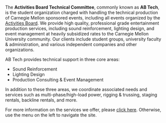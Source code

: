 <p>The <strong>Activities Board Technical Committee</strong>, commonly known as <strong>AB&nbsp;Tech</strong>,
is the student organization charged with handling the technical production of Carnegie Mellon sponsored
events, including all events organized by the <a href="http://activitiesboard.org" target="_blank">Activities
  Board</a>. We provide high quality, professional grade entertainment production services, including sound
reinforcement, lighting design, and event management at heavily subsidized rates to the Carnegie Mellon
University community. Our clients include student groups, university faculty &amp; administration, and
various independent companies and other organizations.</p>

<p>AB Tech provides technical support in three core areas:</p>
<ul>
<li>Sound Reinforcement</li>
<li>Lighting Design</li>
<li>Production Consulting &amp; Event Management</li>
</ul>
<p>In addition to these three areas, we coordinate associated needs and services such as multi-phase/high-load
power, rigging &amp; trussing, staging rentals, backline rentals, and more.</p>

<p>For more information on the services we offer, please <a href="/services">click here</a>. Otherwise, use the menu
on the left to navigate the site.</p>